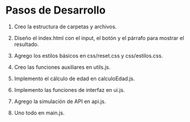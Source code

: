 # Pasos de Desarrollo

1. Creo la estructura de carpetas y archivos.

2. Diseño el index.html con el input, el botón y el párrafo para mostrar el resultado.

3. Agrego los estilos básicos en css/reset.css y css/estilos.css.

4. Creo las funciones auxiliares en utils.js.

5. Implemento el cálculo de edad en calculoEdad.js.

6. Implemento las funciones de interfaz en ui.js.

7. Agrego la simulación de API en api.js.

8. Uno todo en main.js.
